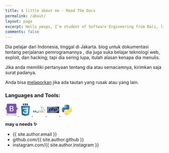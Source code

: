 ```yaml
---
title: A little about me - Read The Docs
permalink: /about/
layout: page
excerpt: Hello peeps, I'm student of Software Engineering from Bali, living in Lombok. This blog for documentation about my programming journey.
comments: false
---
```


Dia pelajar dari Indonesia, tinggal di Jakarta. blog untuk dokumentasi tentang perjalanan pemrogramannya , dia juga suka belajar teknologi web, exploit, dan hacking; tapi dia sering lupa, itulah alasan kenapa dia menulis.

Jika anda memiliki pertanyaan tentang dia atau semacamnya, kirimkan saja surat padanya.

Anda bisa [melaporkan](https://instagram.com/kelinci7i8) jika ada tautan yang rusak atau yang lain.

<h3 align="left">Languages and Tools:</h3>
<p align="left"> <a href="https://getbootstrap.com" target="_blank"> <img src="https://raw.githubusercontent.com/devicons/devicon/master/icons/bootstrap/bootstrap-plain-wordmark.svg" alt="bootstrap" width="40" height="40"/> </a> <a href="https://www.w3schools.com/css/" target="_blank"> <img src="https://raw.githubusercontent.com/devicons/devicon/master/icons/css3/css3-original-wordmark.svg" alt="css3" width="40" height="40"/> </a> <a href="https://www.mysql.com/" target="_blank"> <img src="https://raw.githubusercontent.com/devicons/devicon/master/icons/mysql/mysql-original-wordmark.svg" alt="mysql" width="40" height="40"/> </a> <a href="https://www.php.net" target="_blank"> <img src="https://raw.githubusercontent.com/devicons/devicon/master/icons/php/php-original.svg" alt="php" width="40" height="40"/> </a> <a href="https://www.python.org" target="_blank"> <img src="https://raw.githubusercontent.com/devicons/devicon/master/icons/python/python-original.svg" alt="python" width="40" height="40"/> </a> </p>
                        

**may u needs ✨**

- {{ site.author.email }}
- github.com/{{ site.author.github }}
- instagram.com/{{ site.author.instagram }}
